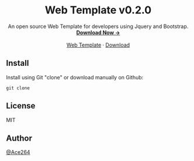<h1 align="center">Web Template v0.2.0</h1>

<p align="center">
  An open source Web Template for developers using Jquery and Bootstrap.
  <br>
  <a href=""><strong>Download Now -></strong></a>
  <br>
  <br>
  <a href="https://github.com/Ace264/ace-website-template">Web Template</a>
  ·
  <a href="https://github.com/Ace264/ace-website-template/releases/tag/web-template">Download</a>
  <br>
</p>

## Install
Install using Git "clone" or download manually on Github:
```shell
git clone
```

## License

MIT

## Author

[@Ace264](https://github.com/Ace264)